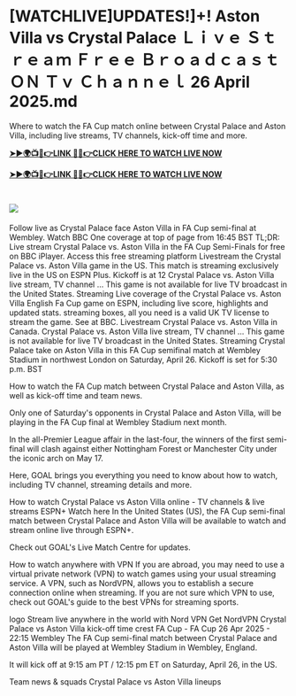 # [WATCHLIVE]UPDATES!]+! Aston Villa vs Crystal Palace Ｌｉｖｅ Ｓｔｒｅａｍ Ｆｒｅｅ Ｂｒｏａｄｃａｓｔ ＯＮ Ｔｖ Ｃｈａｎｎｅｌ 26 April 2025.md

Where to watch the FA Cup match online between Crystal Palace and Aston Villa, including live streams, TV channels, kick-off time and more.

**[➤►🌍📺📱👉LINK 🔴✅👉CLICK HERE TO WATCH LIVE NOW](https://shorturl.at/e6igB)**

**[➤►🌍📺📱👉LINK 🔴✅👉CLICK HERE TO WATCH LIVE NOW](https://shorturl.at/e6igB)**

# [![](https://blogger.googleusercontent.com/img/b/R29vZ2xl/AVvXsEgw86QcRTQHa_0UF_R0Ce_BfmEP5mTpVruRVIlWCPMMqp8oWxkzZavuKovDSK7oHt7t7csMbgy3jKUoCHU7kED_YXGoogHBc3NxSi3Jurev7bBa3b51d-V1n3mFx857KlyS0FiziJpcUdJgJFovmDw3IASQPNDjw8eVi3p9JbVffFfUQEfkj3-qYllz/s686/soccer.gif)](https://shorturl.at/e6igB)

Follow live as Crystal Palace face Aston Villa in FA Cup semi-final at Wembley. Watch BBC One coverage at top of page from 16:45 BST
TL;DR: Live stream Crystal Palace vs. Aston Villa in the FA Cup Semi-Finals for free on BBC iPlayer. Access this free streaming platform
Livestream the Crystal Palace vs. Aston Villa game in the US. This match is streaming exclusively live in the US on ESPN Plus. Kickoff is at 12
Crystal Palace vs. Aston Villa live stream, TV channel ... This game is not available for live TV broadcast in the United States. Streaming 
Live coverage of the Crystal Palace vs. Aston Villa English Fa Cup game on ESPN, including live score, highlights and updated stats.
streaming boxes, all you need is a valid UK TV license to stream the game. See at BBC. Livestream Crystal Palace vs. Aston Villa in Canada.
Crystal Palace vs. Aston Villa live stream, TV channel ... This game is not available for live TV broadcast in the United States. Streaming
Crystal Palace take on Aston Villa in this FA Cup semifinal match at Wembley Stadium in northwest London on Saturday, April 26. Kickoff is set for 5:30 p.m. BST

How to watch the FA Cup match between Crystal Palace and Aston Villa, as well as kick-off time and team news.

Only one of Saturday's opponents in Crystal Palace and Aston Villa, will be playing in the FA Cup final at Wembley Stadium next month.

In the all-Premier League affair in the last-four, the winners of the first semi-final will clash against either Nottingham Forest or Manchester City under the iconic arch on May 17.

Here, GOAL brings you everything you need to know about how to watch, including TV channel, streaming details and more.

How to watch Crystal Palace vs Aston Villa online - TV channels & live streams
	ESPN+	Watch here
In the United States (US), the FA Cup semi-final match between Crystal Palace and Aston Villa will be available to watch and stream online live through ESPN+.

Check out GOAL's Live Match Centre for updates.

How to watch anywhere with VPN
If you are abroad, you may need to use a virtual private network (VPN) to watch games using your usual streaming service. A VPN, such as NordVPN, allows you to establish a secure connection online when streaming. If you are not sure which VPN to use, check out GOAL's guide to the best VPNs for streaming sports.

logo
Stream live anywhere in the world with Nord VPN
Get NordVPN
Crystal Palace vs Aston Villa kick-off time
crest
FA Cup - FA Cup
26 Apr 2025 - 22:15
Wembley
The FA Cup semi-final match between Crystal Palace and Aston Villa will be played at Wembley Stadium in Wembley, England.

It will kick off at 9:15 am PT / 12:15 pm ET on Saturday, April 26, in the US.

Team news & squads
Crystal Palace vs Aston Villa lineups

